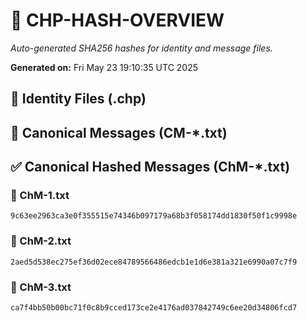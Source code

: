 # 🔐 CHP-HASH-OVERVIEW

_Auto-generated SHA256 hashes for identity and message files._

**Generated on:** Fri May 23 19:10:35 UTC 2025

## 📂 Identity Files (.chp)

## 📨 Canonical Messages (CM-*.txt)

## ✅ Canonical Hashed Messages (ChM-*.txt)

### 🧾 ChM-1.txt
```sha256
9c63ee2963ca3e0f355515e74346b097179a68b3f058174dd1830f50f1c9998e
```

### 🧾 ChM-2.txt
```sha256
2aed5d538ec275ef36d02ece84789566486edcb1e1d6e381a321e6990a07c7f9
```

### 🧾 ChM-3.txt
```sha256
ca7f4bb50b00bc71f0c8b9cced173ce2e4176ad037842749c6ee20d34806fcd7
```


